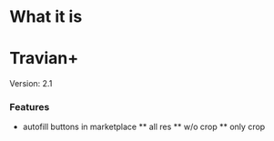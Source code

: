 # What it is

# Travian+
Version: 2.1
### Features
* autofill buttons in marketplace
** all res
** w/o crop
** only crop